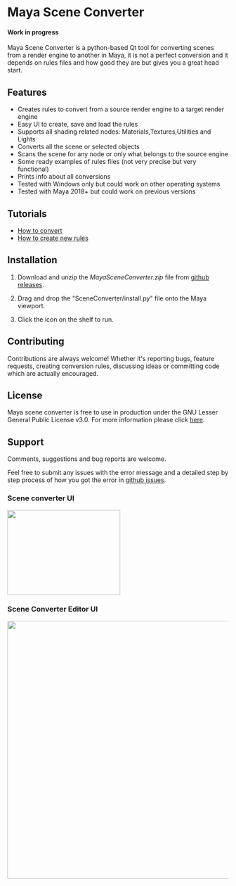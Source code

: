 
# Maya Scene Converter

#### Work in progress

Maya Scene Converter is a python-based Qt tool for converting scenes
from a render engine to another in Maya, it is not a perfect conversion and it depends on rules files
and how good they are but gives you a great head start.


## Features 

* Creates rules to convert from a source render engine to a target render engine
* Easy UI to create, save and load the rules
* Supports all shading related nodes: Materials,Textures,Utilities and Lights
* Converts all the scene or selected objects
* Scans the scene for any node or only what belongs to the source engine
* Some ready examples of rules files (not very precise but very functional)
* Prints info about all conversions
* Tested with Windows only but could work on other operating systems
* Tested with Maya 2018+ but could work on previous versions

## Tutorials

* [How to convert](https://www.youtube.com/watch?v=I4shNs4srKw)
* [How to create new rules](https://www.youtube.com/watch?v=Y_bSzn3-h2k)

## Installation

1. Download and unzip the *MayaSceneConverter.zip* file from [github releases](https://github.com/mhdmhd/MayaSceneConverter).

2. Drag and drop the "SceneConverter/install.py" file onto the Maya viewport.

3. Click the icon on the shelf to run.


## Contributing

Contributions are always welcome! Whether it's reporting bugs, feature requests, creating conversion rules,
 discussing ideas or committing code which are actually encouraged.

## License

Maya scene converter is free to use in production under the GNU Lesser General Public License v3.0.
For more information please click [here](LICENSE.md).

## Support

Comments, suggestions and bug reports are welcome.

Feel free to submit any issues with the error message and a detailed step by step process of how you got the error in [github issues](https://github.com/mhdmhd/MayaSceneConverter/issues).

### Scene converter UI

<img src="Convert.jpg" width="257" height="193"/>

### Scene Converter Editor UI

<img src="Editor.jpg" width="1045" height="586"/>
